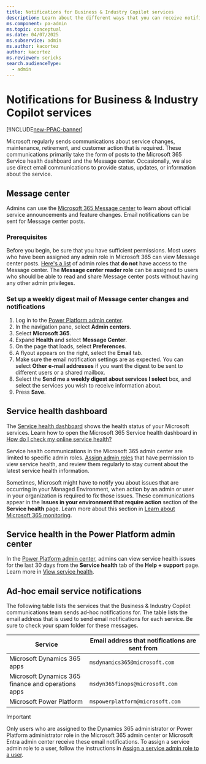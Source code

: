 ```yaml
---
title: Notifications for Business & Industry Copilot services
description: Learn about the different ways that you can receive notifications for Business & Industry Copilot services. 
ms.component: pa-admin
ms.topic: conceptual
ms.date: 04/07/2025
ms.subservice: admin
ms.author: kacortez
author: kacortez
ms.reviewer: sericks
search.audienceType: 
  - admin
---
```

# Notifications for Business & Industry Copilot services

[!INCLUDE[new-PPAC-banner](~/includes/new-PPAC-banner.md)]

Microsoft regularly sends communications about service changes, maintenance, retirement, and customer action that is required. These communications primarily take the form of posts to the Microsoft 365 Service health dashboard and the Message center. Occasionally, we also use direct email communications to provide status, updates, or information about the service.

## Message center
Admins can use the [Microsoft 365 Message center](/office365/admin/manage/message-center?view=o365-worldwide&preserve-view=true) to learn about official service announcements and feature changes. Email notifications can be sent for Message center posts.

### Prerequisites
Before you begin, be sure that you have sufficient permissions. Most users who have been assigned any admin role in Microsoft 365 can view Message center posts. [Here's a list](https://learn.microsoft.com/en-us/microsoft-365/admin/manage/message-center?view=o365-worldwide#admin-roles-that-dont-have-access-to-the-message-center) of admin roles that **do not** have access to the Message center. The **Message center reader role** can be assigned to users who should be able to read and share Message center posts without having any other admin privileges.

### Set up a weekly digest mail of Message center changes and notifications
1. Log in to the [Power Platform admin center](https://admin.powerplatform.microsoft.com/).
2. In the navigation pane, select **Admin centers**.
3. Select **Microsoft 365**.
4. Expand **Health** and select **Message Center**.
5. On the page that loads, select **Preferences**.
6. A flyout appears on the right, select the **Email** tab.
7. Make sure the email notification settings are as expected. You can select **Other e-mail addresses** if you want the digest to be sent to different users or a shared mailbox.
8. Select the **Send me a weekly digest about services I select** box, and select the services you wish to receive information about.
9. Press **Save**.

## Service health dashboard

The [Service health dashboard](/office365/enterprise/view-service-health) shows the health status of your Microsoft services. Learn how to open the Microsoft 365 Service health dashboard in [How do I check my online service health?](check-online-service-health.md)

Service health communications in the Microsoft 365 admin center are limited to specific admin roles. [Assign admin roles](/microsoft-365/admin/add-users/assign-admin-roles?view=o365-worldwide&preserve-view=true) that have permission to view service health, and review them regularly to stay current about the latest service health information.

Sometimes, Microsoft might have to notify you about issues that are occurring in your Managed Environment, when action by an admin or user in your organization is required to fix those issues. These communications appear in the **Issues in your environment that require action** section of the **Service health** page. Learn more about this section in [Learn about Microsoft 365 monitoring](/microsoft-365/enterprise/microsoft-365-monitoring?view=o365-worldwide&preserve-view=true).

## Service health in the Power Platform admin center

In the [Power Platform admin center](https://admin.powerplatform.microsoft.com), admins can view service health issues for the last 30 days from the **Service health** tab of the **Help + support** page. Learn more in [View service health](view-service-health.md).

## Ad-hoc email service notifications

The following table lists the services that the Business & Industry Copilot communications team sends ad-hoc notifications for. The table lists the email address that is used to send email notifications for each service. Be sure to check your spam folder for these messages.

| Service | Email address that notifications are sent from |
|---|---|
| Microsoft Dynamics 365 apps | `msdynamics365@microsoft.com` |
| Microsoft Dynamics 365 finance and operations apps | `msdyn365finops@microsoft.com` |
| Microsoft Power Platform | `mspowerplatform@microsoft.com` |

> [!IMPORTANT]
Only users who are assigned to the Dynamics 365 administrator or Power Platform administrator role in the Microsoft 365 admin center or Microsoft Entra admin center receive these email notifications. To assign a service admin role to a user, follow the instructions in [Assign a service admin role to a user](use-service-admin-role-manage-tenant.md#assign-a-service-admin-role-to-a-user).
